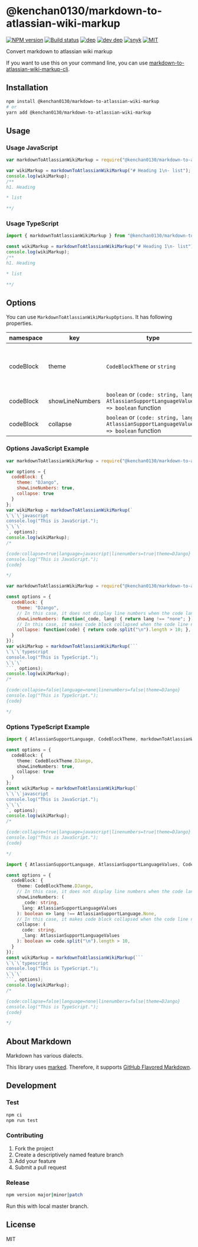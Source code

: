 # @kenchan0130/markdown-to-atlassian-wiki-markup

[![NPM version][npm-image]][npm-url]
[![Build status][github-actions-image]][github-actions-url]
[![dep][dep-image]][dev-dep-url]
[![dev dep][dev-dep-image]][dev-dep-url]
[![snyk][snyk-image]][snyk-url]
[![MIT][mit-image]][mit-url]

[npm-image]: https://img.shields.io/npm/v/@kenchan0130/markdown-to-atlassian-wiki-markup.svg
[npm-url]: https://www.npmjs.com/package/@kenchan0130/markdown-to-atlassian-wiki-markup

[github-actions-image]: https://github.com/kenchan0130/markdown-to-atlassian-wiki-markup/workflows/CI/badge.svg
[github-actions-url]: https://github.com/kenchan0130/markdown-to-atlassian-wiki-markup/actions?query=workflow%3A%22CI%22

[dep-image]: https://badgen.net/david/dep/kenchan0130/markdown-to-atlassian-wiki-markup?label=deps
[dep-url]: https://david-dm.org/kenchan0130/markdown-to-atlassian-wiki-markup

[dev-dep-image]: https://badgen.net/david/dep/kenchan0130/markdown-to-atlassian-wiki-markup?label=devDeps
[dev-dep-url]: https://david-dm.org/kenchan0130/markdown-to-atlassian-wiki-markup?type=dev

[snyk-image]: https://snyk.io/test/npm/@kenchan0130/markdown-to-atlassian-wiki-markup/badge.svg
[snyk-url]: https://snyk.io/test/npm/@kenchan0130/markdown-to-atlassian-wiki-markup

[mit-image]: https://badgen.net/npm/license/@kenchan0130/markdown-to-atlassian-wiki-markup
[mit-url]: https://github.com/kenchan0130/markdown-to-atlassian-wiki-markup/blob/master/LICENSE

Convert markdown to atlassian wiki markup

If you want to use this on your command line, you can use [markdown-to-atlassian-wiki-markup-cli](https://github.com/kenchan0130/markdown-to-atlassian-wiki-markup-cli).

## Installation

```sh
npm install @kenchan0130/markdown-to-atlassian-wiki-markup
# or
yarn add @kenchan0130/markdown-to-atlassian-wiki-markup
```

## Usage

### Usage JavaScript

```js
var markdownToAtlassianWikiMarkup = require("@kenchan0130/markdown-to-atlassian-wiki-markup").markdownToAtlassianWikiMarkup;

var wikiMarkup = markdownToAtlassianWikiMarkup("# Heading 1\n- list");
console.log(wikiMarkup);
/**
h1. Heading

* list

**/
```

### Usage TypeScript

```typescript
import { markdownToAtlassianWikiMarkup } from "@kenchan0130/markdown-to-atlassian-wiki-markup";

const wikiMarkup = markdownToAtlassianWikiMarkup("# Heading 1\n- list");
console.log(wikiMarkup);
/**
h1. Heading

* list

**/
```

## Options

You can use `MarkdownToAtlassianWikiMarkupOptions`.
It has following properties.

| namespace | key             | type                                                                                    | description                                                                                                                                                              |
|-----------|-----------------|-----------------------------------------------------------------------------------------|--------------------------------------------------------------------------------------------------------------------------------------------------------------------------|
| codeBlock | theme           | `CodeBlockTheme` or `string`                                                            | Theme of code block.<br>See also: [https://confluence.atlassian.com/doc/code-block-macro-139390.html](https://confluence.atlassian.com/doc/code-block-macro-139390.html) |
| codeBlock | showLineNumbers | `boolean` or `(code: string, lang: AtlassianSupportLanguageValues) => boolean` function | Show or not linenumbers of code block.                                                                                                                                   |
| codeBlock | collapse        | `boolean` or `(code: string, lang: AtlassianSupportLanguageValues) => boolean` function | Enable or not collapse of code block.                                                                                                                                    |

### Options JavaScript Example

```js
var markdownToAtlassianWikiMarkup = require("@kenchan0130/markdown-to-atlassian-wiki-markup").markdownToAtlassianWikiMarkup;

var options = {
  codeBlock: {
    theme: "DJango",
    showLineNumbers: true,
    collapse: true
  }
};
var wikiMarkup = markdownToAtlassianWikiMarkup(`
\`\`\`javascript
console.log("This is JavaScript.");
\`\`\`
`, options);
console.log(wikiMarkup);
/*

{code:collapse=true|language=javascript|linenumbers=true|theme=DJango}
console.log("This is JavaScript.");
{code}

*/
```

```js
var markdownToAtlassianWikiMarkup = require("@kenchan0130/markdown-to-atlassian-wiki-markup").markdownToAtlassianWikiMarkup;

const options = {
  codeBlock: {
    theme: "DJango",
    // In this case, it does not display line numbers when the code lang is none.
    showLineNumbers: function(_code, lang) { return lang !== "none"; },
    // In this case, it makes code block collapsed when the code line number more than 10.
    collapse: function(code) { return code.split("\n").length > 10; },
  }
});
var wikiMarkup = markdownToAtlassianWikiMarkup(```
\`\`\`typescript
console.log("This is TypeScript.");
\`\`\`
```, options);
console.log(wikiMarkup);
/*

{code:collapse=false|language=none|linenumbers=false|theme=DJango}
console.log("This is TypeScript.");
{code}

*/
```

### Options TypeScript Example

```typescript
import { AtlassianSupportLanguage, CodeBlockTheme, markdownToAtlassianWikiMarkup, MarkdownToAtlassianWikiMarkupOptions } from "@kenchan0130/markdown-to-atlassian-wiki-markup";

const options = {
  codeBlock: {
    theme: CodeBlockTheme.DJango,
    showLineNumbers: true,
    collapse: true
  }
};
const wikiMarkup = markdownToAtlassianWikiMarkup(`
\`\`\`javascript
console.log("This is JavaScript.");
\`\`\`
`, options);
console.log(wikiMarkup);
/*

{code:collapse=true|language=javascript|linenumbers=true|theme=DJango}
console.log("This is JavaScript.");
{code}

*/
```

```typescript
import { AtlassianSupportLanguage, AtlassianSupportLanguageValues, CodeBlockTheme, markdownToAtlassianWikiMarkup, MarkdownToAtlassianWikiMarkupOptions } from "@kenchan0130/markdown-to-atlassian-wiki-markup";

const options = {
  codeBlock: {
    theme: CodeBlockTheme.DJango,
    // In this case, it does not display line numbers when the code lang is none.
    showLineNumbers: (
      _code: string,
      lang: AtlassianSupportLanguageValues
    ): boolean => lang !== AtlassianSupportLanguage.None,
    // In this case, it makes code block collapsed when the code line number more than 10.
    collapse: (
      code: string,
      _lang: AtlassianSupportLanguageValues
    ): boolean => code.split("\n").length > 10,
  }
});
const wikiMarkup = markdownToAtlassianWikiMarkup(```
\`\`\`typescript
console.log("This is TypeScript.");
\`\`\`
```, options);
console.log(wikiMarkup);
/*

{code:collapse=false|language=none|linenumbers=false|theme=DJango}
console.log("This is TypeScript.");
{code}

*/
```

## About Markdown

Markdown has various dialects.

This library uses [marked](https://github.com/markedjs/marked).
Therefore, it supports [GitHub Flavored Markdown](https://github.github.com/gfm/).

## Development

### Test

```sh
npm ci
npm run test
```

### Contributing

1. Fork the project
2. Create a descriptively named feature branch
3. Add your feature
4. Submit a pull request

### Release

```sh
npm version major|minor|patch
```

Run this with local master branch.

## License

MIT
